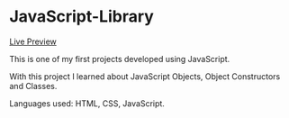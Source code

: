 # JavaScript-Library
<a href="https://ren-isCoding.github.io/JavaScript-Library/">Live Preview</a>

This is one of my first projects developed using JavaScript.

With this project I learned about JavaScript Objects, Object Constructors and Classes.

Languages used: HTML, CSS, JavaScript.
